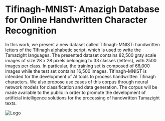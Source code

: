
# Tifinagh-MNIST: Amazigh Database for  Online Handwritten Character Recognition

In this work, we present a new dataset called Tifinagh-MNIST: handwritten letters of the Tifinagh alphabetic script, which is used to write the Tamazight languages. The presented dataset contains 82,500 gray scale images of size 28 x 28 pixels belonging to 33 classes (letters), with 2500 images per class. In particular, the training set is composed of 66,000 images while the test set contains 16,500 images. Tifinagh-MNIST is intended for the development of AI tools to process handwritten Tifinagh characters. We also propose use cases of this corpus through neural network models for classification and data generation. The corpus will be made available to the public in order to promote the development of artificial intelligence solutions for the processing of handwritten Tamazight texts.




![Logo](https://github.com/iseddik/Tifinagh-MNIST/blob/main/image.png)

